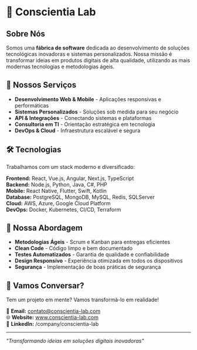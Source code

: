 # 🚀 Conscientia Lab

## Sobre Nós

Somos uma **fábrica de software** dedicada ao desenvolvimento de soluções tecnológicas inovadoras e sistemas personalizados. Nossa missão é transformar ideias em produtos digitais de alta qualidade, utilizando as mais modernas tecnologias e metodologias ágeis.

## 💼 Nossos Serviços

- **Desenvolvimento Web & Mobile** - Aplicações responsivas e performáticas
- **Sistemas Personalizados** - Soluções sob medida para seu negócio
- **API & Integrações** - Conectando sistemas e plataformas
- **Consultoria em TI** - Orientação estratégica em tecnologia
- **DevOps & Cloud** - Infraestrutura escalável e segura

## 🛠️ Tecnologias

Trabalhamos com um stack moderno e diversificado:

**Frontend:** React, Vue.js, Angular, Next.js, TypeScript  
**Backend:** Node.js, Python, Java, C#, PHP  
**Mobile:** React Native, Flutter, Swift, Kotlin  
**Database:** PostgreSQL, MongoDB, MySQL, Redis, SQLServer  
**Cloud:** AWS, Azure, Google Cloud Platform  
**DevOps:** Docker, Kubernetes, CI/CD, Terraform

## 🎯 Nossa Abordagem

- **Metodologias Ágeis** - Scrum e Kanban para entregas eficientes
- **Clean Code** - Código limpo e bem documentado
- **Testes Automatizados** - Garantia de qualidade e confiabilidade
- **Design Responsivo** - Experiência otimizada em todos os dispositivos
- **Segurança** - Implementação de boas práticas de segurança

## 🤝 Vamos Conversar?

Tem um projeto em mente? Vamos transformá-lo em realidade!

📧 **Email:** contato@conscientia-lab.com  
🌐 **Website:** www.conscientia-lab.com  
💼 **LinkedIn:** /company/conscientia-lab

---

_"Transformando ideias em soluções digitais inovadoras"_
